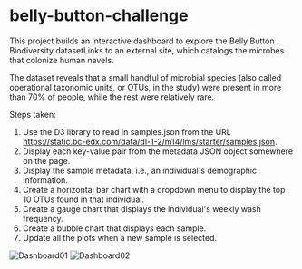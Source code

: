 # belly-button-challenge

This project builds an interactive dashboard to explore the Belly Button Biodiversity datasetLinks to an external site, which catalogs the microbes that colonize human navels.

The dataset reveals that a small handful of microbial species (also called operational taxonomic units, or OTUs, in the study) were present in more than 70% of people, while the rest were relatively rare.

Steps taken:

1) Use the D3 library to read in samples.json from the URL https://static.bc-edx.com/data/dl-1-2/m14/lms/starter/samples.json.
2) Display each key-value pair from the metadata JSON object somewhere on the page.
3) Display the sample metadata, i.e., an individual's demographic information.
4) Create a horizontal bar chart with a dropdown menu to display the top 10 OTUs found in that individual.
5) Create a gauge chart that displays the individual's weekly wash frequency.
6) Create a bubble chart that displays each sample.
7) Update all the plots when a new sample is selected.

![Dashboard01](https://github.com/user-attachments/assets/e17fa346-6af3-4620-92fd-226a12507727)
![Dashboard02](https://github.com/user-attachments/assets/e0e27658-0ec9-49b7-b0c4-00f450a577c5)
